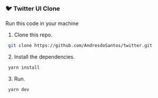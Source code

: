 ### 🐦 Twitter UI Clone

Run this code in your machine

1. Clone this repo.
```bash 
 git clone https://github.com/AndresdoSantos/twitter.git
```
2. Install the dependencies.
```bash 
 yarn install
```
3. Run.
```bash 
 yarn dev
```
